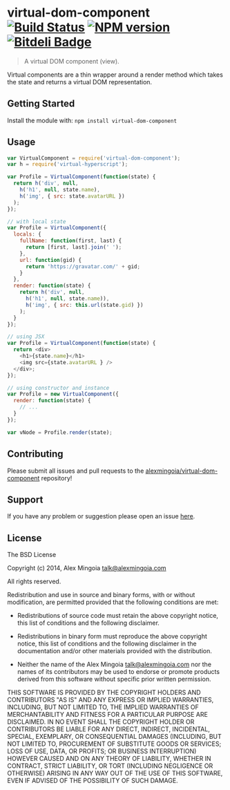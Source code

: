 # virtual-dom-component [![Build Status](https://secure.travis-ci.org/alexmingoia/virtual-dom-component.png?branch=master)](http://travis-ci.org/alexmingoia/virtual-dom-component) [![NPM version](https://badge-me.herokuapp.com/api/npm/virtual-dom-component.png)](http://badges.enytc.com/for/npm/virtual-dom-component) [![Bitdeli Badge](https://d2weczhvl823v0.cloudfront.net/alexmingoia/virtual-dom-component/trend.png)](https://bitdeli.com/free "Bitdeli Badge")

> A virtual DOM component (view).

Virtual components are a thin wrapper around a render method which takes the
state and returns a virtual DOM representation.

## Getting Started

Install the module with: `npm install virtual-dom-component`

## Usage

```javascript
var VirtualComponent = require('virtual-dom-component');
var h = require('virtual-hyperscript');

var Profile = VirtualComponent(function(state) {
  return h('div', null,
    h('h1', null, state.name),
    h('img', { src: state.avatarURL })
  );
});

// with local state
var Profile = VirtualComponent({
  locals: {
    fullName: function(first, last) {
      return [first, last].join(' ');
    },
    url: function(gid) {
      return 'https://gravatar.com/' + gid;
    }
  },
  render: function(state) {
    return h('div', null,
      h('h1', null, state.name)),
      h('img', { src: this.url(state.gid) })
    );
  }
});

// using JSX
var Profile = VirtualComponent(function(state) {
  return <div>
    <h1>{state.name}</h1>
    <img src={state.avatarURL } />
  </div>;
});

// using constructor and instance
var Profile = new VirtualComponent({
  render: function(state) {
    // ...
  }
});

var vNode = Profile.render(state);
```

## Contributing

Please submit all issues and pull requests to the [alexmingoia/virtual-dom-component](http://github.com/alexmingoia/virtual-dom-component) repository!

## Support
If you have any problem or suggestion please open an issue [here](https://github.com/alexmingoia/virtual-dom-component/issues).

## License 

The BSD License

Copyright (c) 2014, Alex Mingoia <talk@alexmingoia.com>

All rights reserved.

Redistribution and use in source and binary forms, with or without modification,
are permitted provided that the following conditions are met:

* Redistributions of source code must retain the above copyright notice, this
  list of conditions and the following disclaimer.

* Redistributions in binary form must reproduce the above copyright notice, this
  list of conditions and the following disclaimer in the documentation and/or
  other materials provided with the distribution.

* Neither the name of the Alex Mingoia <talk@alexmingoia.com> nor the names of its
  contributors may be used to endorse or promote products derived from
  this software without specific prior written permission.

THIS SOFTWARE IS PROVIDED BY THE COPYRIGHT HOLDERS AND CONTRIBUTORS "AS IS" AND
ANY EXPRESS OR IMPLIED WARRANTIES, INCLUDING, BUT NOT LIMITED TO, THE IMPLIED
WARRANTIES OF MERCHANTABILITY AND FITNESS FOR A PARTICULAR PURPOSE ARE
DISCLAIMED. IN NO EVENT SHALL THE COPYRIGHT HOLDER OR CONTRIBUTORS BE LIABLE FOR
ANY DIRECT, INDIRECT, INCIDENTAL, SPECIAL, EXEMPLARY, OR CONSEQUENTIAL DAMAGES
(INCLUDING, BUT NOT LIMITED TO, PROCUREMENT OF SUBSTITUTE GOODS OR SERVICES;
LOSS OF USE, DATA, OR PROFITS; OR BUSINESS INTERRUPTION) HOWEVER CAUSED AND ON
ANY THEORY OF LIABILITY, WHETHER IN CONTRACT, STRICT LIABILITY, OR TORT
(INCLUDING NEGLIGENCE OR OTHERWISE) ARISING IN ANY WAY OUT OF THE USE OF THIS
SOFTWARE, EVEN IF ADVISED OF THE POSSIBILITY OF SUCH DAMAGE.
